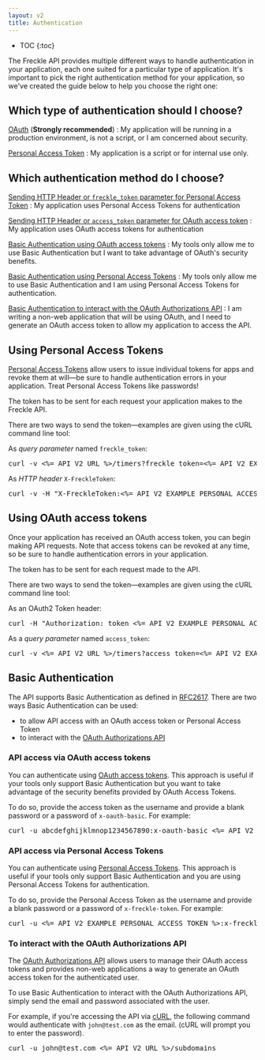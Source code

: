 ```yaml
---
layout: v2
title: Authentication
---
```


* TOC
{:toc}

The Freckle API provides multiple different ways to handle authentication in your application, each one suited for a particular type of application. It's important to pick the right authentication method for your application, so we've created the guide below to help you choose the right one:

## Which type of authentication should I choose?

[OAuth](/v2/oauth) (**Strongly recommended**)
: My application will be running in a production environment, is not a script, or I am concerned about security.

[Personal Access Token](#using-personal-access-token)
: My application is a script or for internal use only.

## Which authentication method do I choose?

[Sending HTTP Header or `freckle_token` parameter for Personal Access Token](#using-personal-access-tokens)
: My application uses Personal Access Tokens for authentication

[Sending HTTP Header or `access_token` parameter for OAuth access token](#using-oauth-access-tokens)
: My application uses OAuth access tokens for authentication

[Basic Authentication using OAuth access tokens](#api-access-via-oauth-tokens)
: My tools only allow me to use Basic Authentication but I want to take advantage of OAuth's security benefits.

[Basic Authentication using Personal Access Tokens](#api-access-via-personal-access-tokens)
: My tools only allow me to use Basic Authentication and I am using Personal Access Tokens for authentication.

[Basic Authentication to interact with the OAuth Authorizations API](#via-username-and-password)
: I am writing a non-web application that will be using OAuth, and I need to generate an OAuth access token to allow my application to access the API.

## Using Personal Access Tokens

[Personal Access Tokens](http://help.letsfreckle.com/import-export-api/api) allow users to issue individual tokens for apps and revoke them at will—be sure to handle authentication errors in your application. Treat Personal Access Tokens like passwords!

The token has to be sent for each request your application makes to the Freckle API.

There are two ways to send the token—examples are given using the cURL command line tool:

As *query parameter* named `freckle_token`:

<pre class="terminal">
curl -v <%= API_V2_URL %>/timers?freckle_token=<%= API_V2_EXAMPLE_PERSONAL_ACCESS_TOKEN %>
</pre>

As *HTTP header* `X-FreckleToken`:

<pre class="terminal">
curl -v -H "X-FreckleToken:<%= API_V2_EXAMPLE_PERSONAL_ACCESS_TOKEN %>" <%= API_V2_URL %>/timers
</pre>

## Using OAuth access tokens

Once your application has received an OAuth access token, you can begin making API requests. Note that access tokens can be revoked at any time, so be sure to handle authentication errors in your application.

The token has to be sent for each request made to the API.

There are two ways to send the token—examples are given using the cURL command line tool:

As an OAuth2 Token header:

<pre class="terminal">
curl -H "Authorization: token <%= API_V2_EXAMPLE_PERSONAL_ACCESS_TOKEN %>" -v <%= API_V2_URL %>/timers
</pre>

As a *query parameter* named `access_token`:

<pre class="terminal">
curl -v <%= API_V2_URL %>/timers?access_token=<%= API_V2_EXAMPLE_PERSONAL_ACCESS_TOKEN %>
</pre>

## Basic Authentication

The API supports Basic Authentication as defined in [RFC2617](http://www.ietf.org/rfc/rfc2617.txt). There are two ways Basic Authentication can be used:

* to allow API access with an OAuth access token or Personal Access Token
* to interact with the [OAuth Authorizations API](/v2/oauth#oauth-authorizations-api)

### API access via OAuth access tokens

You can authenticate using [OAuth access tokens](/v2/oauth). This approach is useful if your tools only support Basic Authentication but you want to take advantage of the security benefits provided by OAuth Access Tokens.

To do so, provide the access token as the username and provide a blank password or a password of `x-oauth-basic`. For example:

<pre class='terminal'>
curl -u abcdefghijklmnop1234567890:x-oauth-basic <%= API_V2_URL %>/entries
</pre>

### API access via Personal Access Tokens

You can authenticate using [Personal Access Tokens](http://help.letsfreckle.com/import-export-api/api). This approach is useful if your tools only support Basic Authentication and you are using Personal Access Tokens for authentication.

To do so, provide the Personal Access Token as the username and provide a blank password or a password of `x-freckle-token`. For example:

<pre class='terminal'>
curl -u <%= API_V2_EXAMPLE_PERSONAL_ACCESS_TOKEN %>:x-freckle-token <%= API_V2_URL %>/entries
</pre>

### To interact with the OAuth Authorizations API

The [OAuth Authorizations API](/v2/oauth#oauth-authorizations-api) allows users to manage their OAuth access tokens and provides non-web applications a way to generate an OAuth access token for the authenticated user.

To use Basic Authentication to interact with the OAuth Authorizations API, simply send the email and password associated with the user.

For example, if you're accessing the API via [cURL](http://curl.haxx.se/), the following command would authenticate with `john@test.com` as the email. (cURL will prompt you to enter the password).

<pre class='terminal'>
curl -u john@test.com <%= API_V2_URL %>/subdomains
</pre>